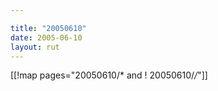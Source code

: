 ```yaml
---

title: "20050610"
date: 2005-06-10
layout: rut
---
```


[[!map pages="20050610/* and ! 20050610/*/*"]]
